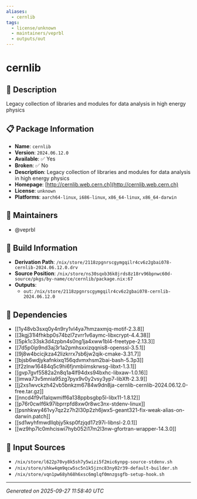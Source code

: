 ```yaml
---
aliases:
  - cernlib
tags:
  - license/unknown
  - maintainers/veprbl
  - outputs/out
---
```


# cernlib

## 📝 Description

Legacy collection of libraries and modules for data analysis in high energy physics

## 📋 Package Information

- **Name**: `cernlib`
- **Version**: `2024.06.12.0`
- **Available**: ✅ Yes
- **Broken**: ✅ No
- **Description**: Legacy collection of libraries and modules for data analysis in high energy physics
- **Homepage**: [http://cernlib.web.cern.ch](http://cernlib.web.cern.ch)
- **License**: `unknown`
- **Platforms**: `aarch64-linux`, `i686-linux`, `x86_64-linux`, `x86_64-darwin`
## 👥 Maintainers

- @veprbl


## 🔧 Build Information

- **Derivation Path**: `/nix/store/2118zpgnrscgymgqilr4cv6z2gbai078-cernlib-2024.06.12.0.drv`
- **Source Position**: `/nix/store/ns30sqxb36k8jrds8z18rv96bpnwc60d-source/pkgs/by-name/ce/cernlib/package.nix:67`
- **Outputs**:
  - `out`:  `/nix/store/2118zpgnrscgymgqilr4cv6z2gbai078-cernlib-2024.06.12.0`

## 🔗 Dependencies

- [[1y48vb3sxq0y4n9ry1vl4ya7hmzaxmjq-motif-2.3.8]]
- [[3kgj31l4fhkbp0s74bzl7zvrr1v6aymc-libxcrypt-4.4.38]]
- [[5pk1c33sk3d4zpbn4s0ng1ja4xww1bl4-freetype-2.13.3]]
- [[7d5p0ip9nd3aj3r1a2pmhsxxizqqnis8-openssl-3.5.1]]
- [[9j8w4bcicjkza42lizkrrx7sb6jw2qik-cmake-3.31.7]]
- [[bjsb6wdjykafnkixq156qdvmxhsm2bai-bash-5.3p3]]
- [[f2zlnw16484q5c9hi6fjnmbiimskrwsg-libxt-1.3.1]]
- [[gvp7gvf5582a2n8q1a4lf94dxs94bxhc-libxaw-1.0.16]]
- [[imwa73v5mnia95zg7pyx9v0y2vsy3yp7-libXft-2.3.9]]
- [[j2xs1wvckzh42vb5bnkzm6784w9dn8ja-cernlib-cernlib-2024.06.12.0-free.tar.gz]]
- [[nncd4f9vl1alqwmiff6a138ppbsgbp5l-libx11-1.8.12]]
- [[p76r0cwlf6k97ibprrpfd8xw0r8wc3nx-stdenv-linux]]
- [[psnhkwy461vy7qz2z7h2l30p2zh6jwx5-geant321-fix-weak-alias-on-darwin.patch]]
- [[sd1wyhfmwdllqbjy5ksp0fzjqd17z97i-libnsl-2.0.1]]
- [[wz9hp7lc0mhciswi7hyb052i17m2l3nw-gfortran-wrapper-14.3.0]]

## 📁 Input Sources

- `/nix/store/l622p70vy8k5sh7y5wizi5f2mic6ynpg-source-stdenv.sh`
- `/nix/store/shkw4qm9qcw5sc5n1k5jznc83ny02r39-default-builder.sh`
- `/nix/store/vqn1pw68yh68h6xsc6mglqf0mnzgsgfb-setup-hook.sh`

---
*Generated on 2025-09-27 11:58:40 UTC*
